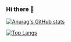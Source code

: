 ### Hi there 👋

[![Anurag's GitHub stats](https://github-readme-stats.vercel.app/api?username=auraservants)](https://github.com/anuraghazra/github-readme-stats)

[![Top Langs](https://github-readme-stats.vercel.app/api/top-langs/?username=auraservants)](https://github.com/anuraghazra/github-readme-stats)

<!--
**auraservants/auraservants** is a ✨ _special_ ✨ repository because its `README.md` (this file) appears on your GitHub profile.

Here are some ideas to get you started:

- 🔭 I’m currently working on ...
- 🌱 I’m currently learning ...
- 👯 I’m looking to collaborate on ...
- 🤔 I’m looking for help with ...
- 💬 Ask me about ...
- 📫 How to reach me: ...
- 😄 Pronouns: ...
- ⚡ Fun fact: ...
-->
